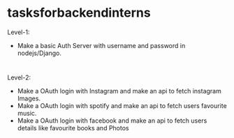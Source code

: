 # tasksforbackendinterns
Level-1:
 * Make a basic Auth Server with username and password in nodejs/Django. 
 #
Level-2:
 * Make a OAuth login with Instagram and make an api to fetch instagram Images.
 * Make a OAuth login with spotify and make an api to fetch users favourite music.
 * Make a OAuth login with facebook and make an api to fetch users details like favourite books and Photos
